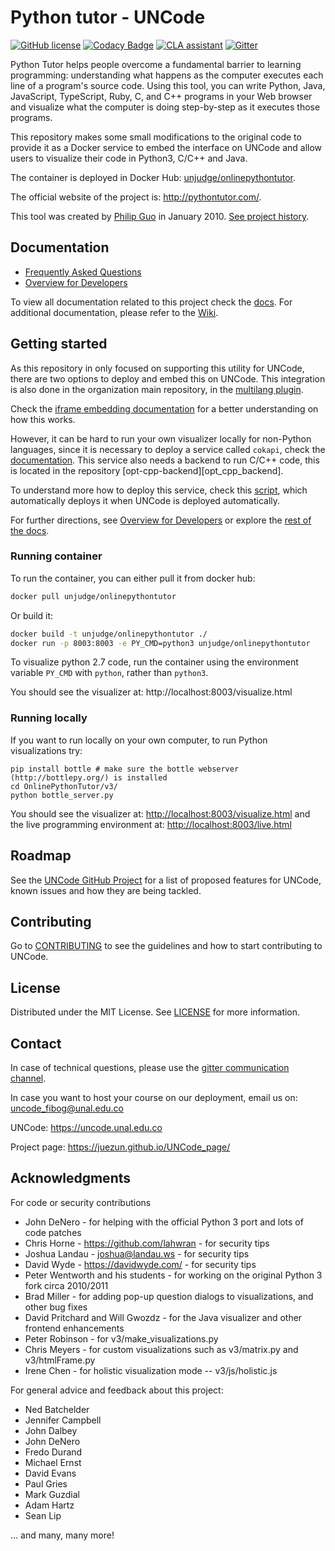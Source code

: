 # Python tutor - UNCode

[![GitHub license](https://img.shields.io/github/license/JuezUN/OnlinePythonTutor?style=plastic)][license_url]
[![Codacy Badge](https://app.codacy.com/project/badge/Grade/e509c0980c394a22a60315e7f384c1e8)][codacy_url]
[![CLA assistant](https://cla-assistant.io/readme/badge/JuezUN/OnlinePythonTutor)][cla_url]
[![Gitter](https://badges.gitter.im/uncode-unal/community.svg)][gitter_url]

Python Tutor helps people overcome a fundamental barrier to learning programming: understanding what happens as the computer executes each line of a program's source code. Using this tool, you can write Python, Java, JavaScript, TypeScript, Ruby, C, and C++ programs in your Web browser and visualize what the computer is doing step-by-step as it executes those programs.

This repository makes some small modifications to the original code to provide it as a Docker service
 to embed the interface on UNCode and allow users to visualize their code in Python3, C/C++ and Java.

The container is deployed in Docker Hub: [unjudge/onlinepythontutor][unjudge/onlinepythontutor_url].

The official website of the project is: <http://pythontutor.com/>.

This tool was created by [Philip Guo](http://pgbovine.net/) in January 2010. [See project history](history.txt).

## Documentation

- [Frequently Asked Questions](v3/docs/user-FAQ.md)
- [Overview for Developers](v3/docs/developer-overview.md)

To view all documentation related to this project check the [docs][py_tutor_docs_url]. For additional documentation,
 please refer to the [Wiki][uncode_wiki_url].

## Getting started

As this repository in only focused on supporting this utility for UNCode, there are two options to deploy and embed
 this on UNCode. This integration is also done in the organization main repository, in the [multilang plugin][multilang_url].

Check the [iframe embedding documentation][embedding_path] for a better understanding on how this works.

However, it can be hard to run your own visualizer locally for non-Python languages, since it is necessary to deploy
 a service called `cokapi`, check the [documentation][cokapi_url]. This service also needs a backend to run
 C/C++ code, this is located in the repository [opt-cpp-backend][opt_cpp_backend].
 
To understand more how to deploy this service, check this [script][deploy_cokapi_url], which automatically deploys it
 when UNCode is deployed automatically.

For further directions, see [Overview for Developers](v3/docs/developer-overview.md) or explore the [rest of the docs](v3/docs/).

### Running container

To run the container, you can either pull it from docker hub:

```bash
docker pull unjudge/onlinepythontutor
```

Or build it:

```bash
docker build -t unjudge/onlinepythontutor ./
docker run -p 8003:8003 -e PY_CMD=python3 unjudge/onlinepythontutor 
```

To visualize python 2.7 code, run the container using the environment variable `PY_CMD` with `python`, rather than `python3`.

You should see the visualizer at: http://localhost:8003/visualize.html

### Running locally

If you want to run locally on your own computer, to run Python visualizations try:

```
pip install bottle # make sure the bottle webserver (http://bottlepy.org/) is installed
cd OnlinePythonTutor/v3/
python bottle_server.py
```

You should see the visualizer at: <http://localhost:8003/visualize.html> and the live programming environment
 at: <http://localhost:8003/live.html> 

## Roadmap

See the [UNCode GitHub Project][project_url] for a list of proposed features for UNCode, known issues and how they are
 being tackled.

## Contributing

Go to [CONTRIBUTING][contributing_url] to see the guidelines and how to start contributing to UNCode.

## License

Distributed under the MIT License. See [LICENSE][license_url] for more information.

## Contact

In case of technical questions, please use the [gitter communication channel][gitter_url].

In case you want to host your course on our deployment, email us on: <uncode_fibog@unal.edu.co>

UNCode: <https://uncode.unal.edu.co>

Project page: <https://juezun.github.io/UNCode_page/>

## Acknowledgments

For code or security contributions

- John DeNero - for helping with the official Python 3 port and lots of code patches
- Chris Horne - https://github.com/lahwran - for security tips
- Joshua Landau - joshua@landau.ws - for security tips
- David Wyde - https://davidwyde.com/ - for security tips
- Peter Wentworth and his students - for working on the original Python 3 fork circa 2010/2011
- Brad Miller - for adding pop-up question dialogs to visualizations, and other bug fixes
- David Pritchard and Will Gwozdz - for the Java visualizer and other frontend enhancements
- Peter Robinson - for v3/make_visualizations.py
- Chris Meyers - for custom visualizations such as v3/matrix.py and v3/htmlFrame.py
- Irene Chen - for holistic visualization mode -- v3/js/holistic.js


For general advice and feedback about this project:

- Ned Batchelder
- Jennifer Campbell
- John Dalbey
- John DeNero
- Fredo Durand
- Michael Ernst
- David Evans
- Paul Gries
- Mark Guzdial
- Adam Hartz
- Sean Lip

... and many, many more!

[license_url]: https://github.com/JuezUN/OnlinePythonTutor/blob/master/LICENSE.txt
[codacy_url]: https://www.codacy.com/gh/JuezUN/OnlinePythonTutor/dashboard?utm_source=github.com&amp;utm_medium=referral&amp;utm_content=JuezUN/OnlinePythonTutor&amp;utm_campaign=Badge_Grade
[cla_url]: https://cla-assistant.io/JuezUN/OnlinePythonTutor
[unjudge/onlinepythontutor_url]: https://hub.docker.com/r/unjudge/onlinepythontutor
[py_tutor_docs_url]: https://github.com/juezun/OnlinePythonTutor/tree/master/v3/docs
[uncode_wiki_url]: https://github.com/JuezUN/INGInious/wiki
[project_url]: https://github.com/orgs/JuezUN/projects/3
[contributing_url]: https://github.com/JuezUN/OnlinePythonTutor/blob/master/CONTRIBUTING.md
[gitter_url]:https://gitter.im/uncode-unal/community?utm_source=badge&utm_medium=badge&utm_campaign=pr-badge
[multilang_url]: https://github.com/JuezUN/INGInious/tree/master/inginious/frontend/plugins/multilang
[embedding_path]: v3/docs/embedding-HOWTO.md
[cokapi_url]: https://github.com/JuezUN/OnlinePythonTutor/tree/master/v4-cokapi
[opt_cpp_backend_url]: https://github.com/JuezUN/opt-cpp-backend
[deploy_cokapi_url]: https://github.com/JuezUN/Deployment/blob/master/deployment_scripts/deploy_cokapi_service.sh